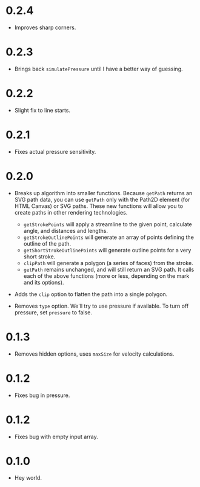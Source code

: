 # 0.2.4

- Improves sharp corners.

# 0.2.3

- Brings back `simulatePressure` until I have a better way of guessing.

# 0.2.2

- Slight fix to line starts.

# 0.2.1

- Fixes actual pressure sensitivity.

# 0.2.0

- Breaks up algorithm into smaller functions. Because `getPath` returns an SVG path data, you can use `getPath` only with the Path2D element (for HTML Canvas) or SVG paths. These new functions will allow you to create paths in other rendering technologies.

  - `getStrokePoints` will apply a streamline to the given point, calculate angle, and distances and lengths.
  - `getStrokeOutlinePoints` will generate an array of points defining the outline of the path.
  - `getShortStrokeOutlinePoints` will generate outline points for a very short stroke.
  - `clipPath` will generate a polygon (a series of faces) from the stroke.
  - `getPath` remains unchanged, and will still return an SVG path. It calls each of the above functions (more or less, depending on the mark and its options).

- Adds the `clip` option to flatten the path into a single polygon.
- Removes `type` option. We'll try to use pressure if available. To turn off pressure, set `pressure` to false.

# 0.1.3

- Removes hidden options, uses `maxSize` for velocity calculations.

# 0.1.2

- Fixes bug in pressure.

# 0.1.2

- Fixes bug with empty input array.

# 0.1.0

- Hey world.
